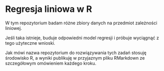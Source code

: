 # Regresja liniowa w R

W tym repozytorium badam różne zbiory danych na przedmiot zależności liniowej.

Jeśli taka istnieje, buduje odpowiedni model regresji i próbuje wyciągnąć z tego użyteczne wnioski.

Jak mówi nazwa repozytorium do rozwiązywania tych zadań stosuję środowisko R, a wyniki publikuję w przyjaznym pliku RMarkdown ze szczegółowym omówieniem każdego kroku.
